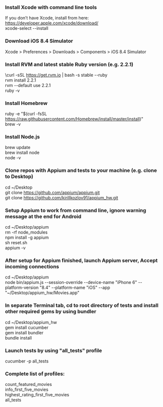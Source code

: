 ### Install Xcode with command line tools  
If you don’t have Xcode, install from here: https://developer.apple.com/xcode/download/  
xcode-select --install  
  
### Download iOS 8.4 Simulator  
Xcode > Preferences > Downloads > Components > iOS 8.4 Simulator  
  
### Install RVM and latest stable Ruby version (e.g. 2.2.1)  
\curl -sSL https://get.rvm.io | bash -s stable --ruby  
rvm install 2.2.1  
rvm --default use 2.2.1  
ruby -v  
  
### Install Homebrew  
ruby -e "$(curl -fsSL https://raw.githubusercontent.com/Homebrew/install/master/install)"  
brew -v  
  
### Install Node.js  
brew update  
brew install node  
node -v  
  
### Clone repos with Appium and tests to your machine (e.g. clone to Desktop)  
cd ~/Desktop  
git clone https://github.com/appium/appium.git  
git clone https://github.com/kirillkozlov91/appium_hw.git  
  
### Setup Appium to work from command line, ignore warning message at the end for Android  
cd ~/Desktop/appium  
rm -rf node_modules  
npm install -g appium  
sh reset.sh  
appium -v  
  
### After setup for Appium finished, launch Appium server, Accept incoming connections  
cd ~/Desktop/appium  
node bin/appium.js --session-override --device-name "iPhone 6" --platform-version "8.4" --platform-name "iOS" --app "~/Desktop/appium_hw/Movies.app"  
  
### In separate Terminal tab, cd to root directory of tests and install other required gems by using bundler  
  
cd ~/Desktop/appium_hw  
gem install cucumber  
gem install bundler  
bundle install  
  
### Launch tests by using "all_tests" profile  
  
cucumber -p all_tests  
  
### Complete list of profiles:  
  
count_featured_movies  
info_first_five_movies  
highest_rating_first_five_movies  
all_tests  
